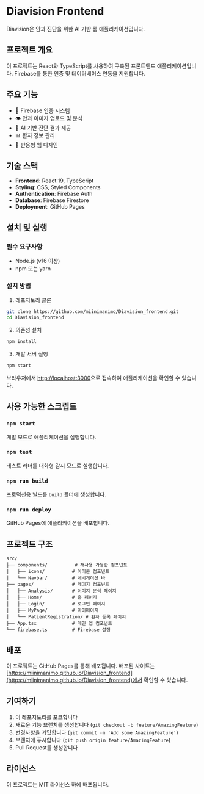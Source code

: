 # Diavision Frontend

Diavision은 안과 진단을 위한 AI 기반 웹 애플리케이션입니다.

## 프로젝트 개요

이 프로젝트는 React와 TypeScript를 사용하여 구축된 프론트엔드 애플리케이션입니다. Firebase를 통한 인증 및 데이터베이스 연동을 지원합니다.

## 주요 기능

- 🔐 Firebase 인증 시스템
- 👁️ 안과 이미지 업로드 및 분석
- 🤖 AI 기반 진단 결과 제공
- 📊 환자 정보 관리
- 📱 반응형 웹 디자인

## 기술 스택

- **Frontend**: React 19, TypeScript
- **Styling**: CSS, Styled Components
- **Authentication**: Firebase Auth
- **Database**: Firebase Firestore
- **Deployment**: GitHub Pages

## 설치 및 실행

### 필수 요구사항
- Node.js (v16 이상)
- npm 또는 yarn

### 설치 방법

1. 레포지토리 클론
```bash
git clone https://github.com/miinimanimo/Diavision_frontend.git
cd Diavision_frontend
```

2. 의존성 설치
```bash
npm install
```

3. 개발 서버 실행
```bash
npm start
```

브라우저에서 [http://localhost:3000](http://localhost:3000)으로 접속하여 애플리케이션을 확인할 수 있습니다.

## 사용 가능한 스크립트

### `npm start`
개발 모드로 애플리케이션을 실행합니다.

### `npm test`
테스트 러너를 대화형 감시 모드로 실행합니다.

### `npm run build`
프로덕션용 빌드를 `build` 폴더에 생성합니다.

### `npm run deploy`
GitHub Pages에 애플리케이션을 배포합니다.

## 프로젝트 구조

```
src/
├── components/          # 재사용 가능한 컴포넌트
│   ├── icons/          # 아이콘 컴포넌트
│   └── Navbar/         # 네비게이션 바
├── pages/              # 페이지 컴포넌트
│   ├── Analysis/       # 이미지 분석 페이지
│   ├── Home/           # 홈 페이지
│   ├── Login/          # 로그인 페이지
│   ├── MyPage/         # 마이페이지
│   └── PatientRegistration/ # 환자 등록 페이지
├── App.tsx             # 메인 앱 컴포넌트
└── firebase.ts         # Firebase 설정
```

## 배포

이 프로젝트는 GitHub Pages를 통해 배포됩니다. 배포된 사이트는 [https://miinimanimo.github.io/Diavision_frontend](https://miinimanimo.github.io/Diavision_frontend)에서 확인할 수 있습니다.

## 기여하기

1. 이 레포지토리를 포크합니다
2. 새로운 기능 브랜치를 생성합니다 (`git checkout -b feature/AmazingFeature`)
3. 변경사항을 커밋합니다 (`git commit -m 'Add some AmazingFeature'`)
4. 브랜치에 푸시합니다 (`git push origin feature/AmazingFeature`)
5. Pull Request를 생성합니다

## 라이선스

이 프로젝트는 MIT 라이선스 하에 배포됩니다.
